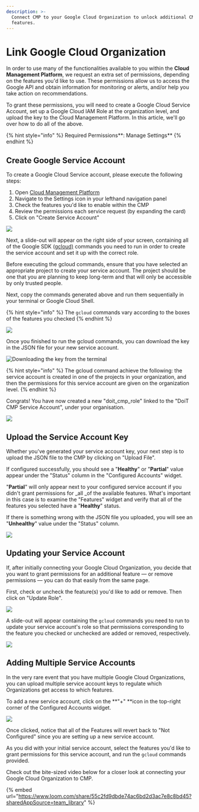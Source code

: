 ```yaml
---
description: >-
  Connect CMP to your Google Cloud Organization to unlock additional CMP
  features.
---
```


# Link Google Cloud Organization

In order to use many of the functionalities available to you within the **Cloud Management Platform**, we request an extra set of permissions, depending on the features you'd like to use. These permissions allow us to access the Google API and obtain information for monitoring or alerts, and/or help you take action on recommendations.

To grant these permissions, you will need to create a Google Cloud Service Account, set up a Google Cloud IAM Role at the organization level, and upload the key to the Cloud Management Platform. In this article, we'll go over how to do all of the above.

{% hint style="info" %}
Required Permissions**: Manage Settings**
{% endhint %}

## Create Google Service Account 

To create a Google Cloud Service account, please execute the following steps:

1. Open [Cloud Management Platform](https://app.doit-intl.com) 
2. Navigate to the Settings icon in your lefthand navigation panel
3. Check the features you'd like to enable within the CMP
4. Review the permissions each service request (by expanding the card)
5. Click on "Create Service Account"

![](../.gitbook/assets/cmp_featuresconfig_serviceaccount.jpg)

Next, a slide-out will appear on the right side of your screen, containing all of the Google SDK ([gcloud)](https://cloud.google.com/sdk) commands you need to run in order to create the service account and set it up with the correct role.

Before executing the gcloud commands, ensure that you have selected an appropriate project to create your service account. The project should be one that you are planning to keep long-term and that will only be accessible by only trusted people.

Next, copy the commands generated above and run them sequentially in your terminal or Google Cloud Shell.

{% hint style="info" %}
The `gcloud` commands vary according to the boxes of the features you checked
{% endhint %}

![](../.gitbook/assets/cmp_gcp_createserviceaccount2.jpg)

Once you finished to run the gcloud commands, you can download the key in the JSON file for your new service account.

![Downloading the key from the terminal](<../.gitbook/assets/image (70).png>)

{% hint style="info" %}
The gcloud command achieve the following: the service account is created in one of the projects in your organization, and then the permissions for this service account are given on the organization level.
{% endhint %}

Congrats! You have now created a new "doit_cmp_role" linked to the "DoiT CMP Service Account", under your organisation.

![](<../.gitbook/assets/image (71).png>)



## Upload the Service Account Key

Whether you've generated your service account key, your next step is to upload the JSON file to the CMP by clicking on "Upload File".

If configured successfully, you should see a "**Healthy**" or "**Partial**" value appear under the "Status" column in the "Configured Accounts" widget.

"**Partial**" will only appear next to your configured service account if you didn't grant permissions for _all _of the available features. What's important in this case is to examine the "Features" widget and verify that all of the features you selected have a "**Healthy**" status.

If there is something wrong with the JSON file you uploaded, you will see an "**Unhealthy**" value under the "Status" column. 

![](../.gitbook/assets/cmp_gcp_serviceaccount3.jpg)

## Updating your Service Account

If, after initially connecting your Google Cloud Organization, you decide that you want to grant permissions for an additional feature — or remove permissions — you can do that easily from the same page. 

First, check or uncheck the feature(s) you'd like to add or remove. Then click on "Update Role".

![](../.gitbook/assets/cmp_updaterole.jpg)

A slide-out will appear containing the `gcloud` commands you need to run to update your service account's role so that permissions corresponding to the feature you checked or unchecked are added or removed, respectively.

![](../.gitbook/assets/cmp_updaterole2.jpg)

## Adding Multiple Service Accounts

In the very rare event that you have multiple Google Cloud Organizations, you can upload multiple service account keys to regulate which Organizations get access to which features.

To add a new service account, click on the **"+" **icon in the top-right corner of the Configured Accounts widget. 

![](../.gitbook/assets/cmp_addmulitpleserviceaccount.jpg)

Once clicked, notice that all of the Features will revert back to "Not Configured" since you are setting up a new service account.

As you did with your initial service account, select the features you'd like to grant permissions for this service account, and run the `gcloud` commands provided.

Check out the bite-sized video below for a closer look at connecting your Google Cloud Organization to CMP.

{% embed url="https://www.loom.com/share/55c2fd9dbde74ac6bd2d3ac7e8c8bd45?sharedAppSource=team_library" %}

